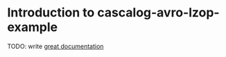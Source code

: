 # Introduction to cascalog-avro-lzop-example

TODO: write [great documentation](http://jacobian.org/writing/great-documentation/what-to-write/)
